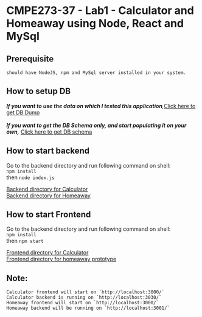 # CMPE273-37 - Lab1 - Calculator and Homeaway using Node, React and MySql

## Prerequisite
    should have NodeJS, npm and MySql server installed in your system.

## How to setup DB
<em>**If you want to use the data on which I tested this application**,</em>[Click here to get DB Dump](https://github.com/Anuragis/CMPE273-37/tree/master/backend/Schema_DDL/Dump)<br><br>
<em>**If you want to get the DB Schema only, and start populating it on your own,**</em> [Click here to get DB schema](https://github.com/Anuragis/CMPE273-37/blob/master/backend/Schema_DDL/homeaway.sql) 

## How to start backend

Go to the backend directory and run following command on shell:<br>
`npm install`<br>
then `node index.js`<br>

[Backend directory for Calculator](https://github.com/Anuragis/CMPE273-37/tree/master/calculator)<br>
[Backend directory for Homeaway](https://github.com/Anuragis/CMPE273-37/tree/master/backend)

## How to start Frontend
Go to the backend directory and run following command on shell:<br>
`npm install`<br>
then `npm start`<br>

[Frontend directory for Calculator](https://github.com/Anuragis/CMPE273-37/tree/master/calculator/frontend)<br>
[Frontend directory for homeaway prototype](https://github.com/Anuragis/CMPE273-37/tree/master/frontend)<br>

## Note:
    Calculator frontend will start on `http://localhost:3000/`
    Calculator backend is running on `http://localhost:3030/`
    Homeaway frontend will start on `http://localhost:3000/`
    Homeaway backend will be running on `http://localhost:3001/`
